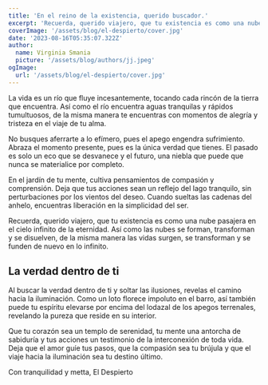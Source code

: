 ```yaml
---
title: 'En el reino de la existencia, querido buscador.'
excerpt: 'Recuerda, querido viajero, que tu existencia es como una nube pasajera en el cielo infinito de la eternidad. Así como las nubes se forman, transforman y se disuelven, de la misma manera las vidas surgen, se transforman y se funden de nuevo en lo infinito.'
coverImage: '/assets/blog/el-despierto/cover.jpg'
date: '2023-08-16T05:35:07.322Z'
author:
  name: Virginia Smania
  picture: '/assets/blog/authors/jj.jpeg'
ogImage:
  url: '/assets/blog/el-despierto/cover.jpg'
---
```


La vida es un río que fluye incesantemente, tocando cada rincón de la tierra que encuentra. Así como el río encuentra aguas tranquilas y rápidos tumultuosos, de la misma manera te encuentras con momentos de alegría y tristeza en el viaje de tu alma.

No busques aferrarte a lo efímero, pues el apego engendra sufrimiento. Abraza el momento presente, pues es la única verdad que tienes. El pasado es solo un eco que se desvanece y el futuro, una niebla que puede que nunca se materialice por completo.

En el jardín de tu mente, cultiva pensamientos de compasión y comprensión. Deja que tus acciones sean un reflejo del lago tranquilo, sin perturbaciones por los vientos del deseo. Cuando sueltas las cadenas del anhelo, encuentras liberación en la simplicidad del ser.

Recuerda, querido viajero, que tu existencia es como una nube pasajera en el cielo infinito de la eternidad. Así como las nubes se forman, transforman y se disuelven, de la misma manera las vidas surgen, se transforman y se funden de nuevo en lo infinito.

## La verdad dentro de ti

Al buscar la verdad dentro de ti y soltar las ilusiones, revelas el camino hacia la iluminación. Como un loto florece impoluto en el barro, así también puede tu espíritu elevarse por encima del lodazal de los apegos terrenales, revelando la pureza que reside en su interior.

Que tu corazón sea un templo de serenidad, tu mente una antorcha de sabiduría y tus acciones un testimonio de la interconexión de toda vida. Deja que el amor guíe tus pasos, que la compasión sea tu brújula y que el viaje hacia la iluminación sea tu destino último.

Con tranquilidad y metta,
El Despierto
